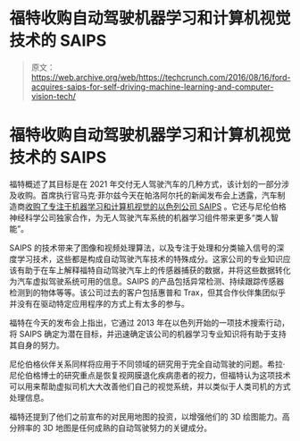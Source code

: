 # 福特收购自动驾驶机器学习和计算机视觉技术的 SAIPS 

> 原文：<https://web.archive.org/web/https://techcrunch.com/2016/08/16/ford-acquires-saips-for-self-driving-machine-learning-and-computer-vision-tech/>

# 福特收购自动驾驶机器学习和计算机视觉技术的 SAIPS

福特概述了其目标是在 2021 年交付无人驾驶汽车的几种方式，该计划的一部分涉及收购。首席执行官马克·菲尔兹今天在帕洛阿尔托的新闻发布会上透露，汽车制造商[收购了专注于机器学习和计算机视觉的以色列公司 SAIPS](https://web.archive.org/web/20221127053451/https://media.ford.com/content/fordmedia/fna/us/en/news/2016/08/16/ford-targets-fully-autonomous-vehicle-for-ride-sharing-in-2021.html) 。它还与尼伦伯格神经科学公司独家合作，为无人驾驶汽车系统的机器学习组件带来更多“类人智能”。

SAIPS 的技术带来了图像和视频处理算法，以及专注于处理和分类输入信号的深度学习技术，这些都是构成自动驾驶汽车技术的特殊成分。这家公司的专业知识应该有助于在车上解释福特自动驾驶汽车上的传感器捕获的数据，并将这些数据转化为汽车虚拟驾驶系统可用的信息。SAIPS 的产品包括异常检测、持续跟踪传感器检测到的物体等等。该公司过去的客户包括惠普和 Trax，但其合作伙伴集团似乎并没有在驱动特定应用程序的方式上有太多的参与。

福特在今天的发布会上指出，它通过 2013 年在以色列开始的一项技术搜索行动，将 SAIPS 确定为潜在目标，并迅速确定该公司的机器学习专业知识将有助于支持其自身的努力。

尼伦伯格伙伴关系同样将应用于不同领域的研究用于完全自动驾驶的问题。希拉·尼伦伯格博士的研究重点是恢复视网膜退化疾病患者的视力，但福特认为这项技术可以用来帮助虚拟司机大大改善他们自己的视觉系统，并以类似于人类司机的方式处理信息。

福特还提到了他们之前宣布的对民用地图的投资，以增强他们的 3D 绘图能力。高分辨率的 3D 地图是任何成熟的自动驾驶努力的关键成分。